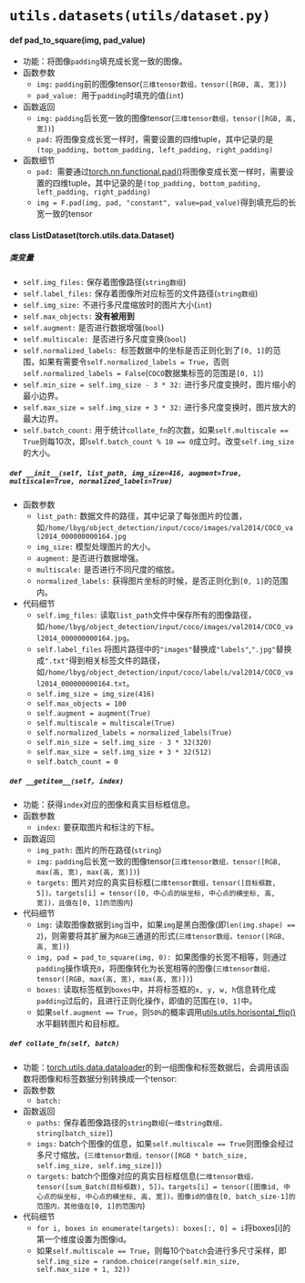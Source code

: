 # `utils.datasets(utils/dataset.py)`

#### def pad_to_square(img, pad_value)
- 功能：将图像`padding`填充成长宽一致的图像。
- 函数参数
  - `img:` `padding`前的图像tensor(`三维tensor数组，tensor([RGB, 高, 宽])`)
  - `pad_value: `用于`padding`时填充的值(`int`)
- 函数返回
  - `img:` `padding`后长宽一致的图像tensor(`三维tensor数组，tensor([RGB, 高, 宽])`)
  - `pad:` 将图像变成长宽一样时，需要设置的四维tuple，其中记录的是`(top_padding, bottom_padding, left_padding, right_padding)`
- 函数细节
  - `pad: `需要通过[torch.nn.functional.pad()][torch.nn.functional.pad]将图像变成长宽一样时，需要设置的四维tuple，其中记录的是`(top_padding, bottom_padding, left_padding, right_padding)`
  - `img = F.pad(img, pad, "constant", value=pad_value)`得到填充后的长宽一致的tensor

#### class ListDataset(torch.utils.data.Dataset)
##### 类变量
- `self.img_files:` 保存着图像路径(`string数组`)
- `self.label_files:` 保存着图像所对应标签的文件路径(`string数组`)
- `self.img_size:` 不进行多尺度缩放时的图片大小(`int`)
- `self.max_objects:` **没有被用到**
- `self.augment:` 是否进行数据增强(`bool`)
- `self.multiscale: `是否进行多尺度变换(`bool`)
- `self.normalized_labels: `标签数据中的坐标是否正则化到了`[0, 1]`的范围，如果有需要令`self.normalized_labels = True`，否则`self.normalized_labels = False`(`COCO`数据集标签的范围是`[0, 1]`)
- `self.min_size = self.img_size - 3 * 32:` 进行多尺度变换时，图片缩小的最小边界。
- `self.max_size = self.img_size + 3 * 32:` 进行多尺度变换时，图片放大的最大边界。
- `self.batch_count:` 用于统计`collate_fn`的次数，如果`self.multiscale == True`则每10次，即`self.batch_count % 10 == 0`成立时。改变`self.img_size`的大小。
##### `def __init__(self, list_path, img_size=416, augment=True, multiscale=True, normalized_labels=True)`
- 函数参数
  - `list_path:` 数据文件的路径，其中记录了每张图片的位置，如`/home/lbyg/object_detection/input/coco/images/val2014/COCO_val2014_000000000164.jpg`
  - `img_size:` 模型处理图片的大小。
  - `augment:` 是否进行数据增强。
  - `multiscale:` 是否进行不同尺度的缩放。
  - `normalized_labels:` 获得图片坐标的时候，是否正则化到`[0, 1]`的范围内。
- 代码细节
  - `self.img_files:` 读取`list_path`文件中保存所有的图像路径，如`/home/lbyg/object_detection/input/coco/images/val2014/COCO_val2014_000000000164.jpg`。
  - `self.label_files` 将图片路径中的`"images"`替换成`"labels"`,`".jpg"`替换成`".txt"`得到相关标签文件的路径，如`/home/lbyg/object_detection/input/coco/labels/val2014/COCO_val2014_000000000164.txt`。
  - `self.img_size = img_size(416)`
  - `self.max_objects = 100`
  - `self.augment = augment(True)`
  - `self.multiscale = multiscale(True)`
  - `self.normalized_labels = normalized_labels(True)`
  - `self.min_size = self.img_size - 3 * 32(320)`
  - `self.max_size = self.img_size + 3 * 32(512)`
  - `self.batch_count = 0`
##### `def __getitem__(self, index)`
- 功能：获得`index`对应的图像和真实目标框信息。
- 函数参数
  - `index:` 要获取图片和标注的下标。
- 函数返回
  - `img_path:` 图片的所在路径(`string`)
  - `img:` `padding`后长宽一致的图像tensor(`三维tensor数组，tensor([RGB, max(高, 宽), max(高, 宽)])`)
  - `targets:` 图片对应的真实目标框(`二维tensor数组，tensor([目标框数, 5])。targets[i] = tensor([0, 中心点的纵坐标, 中心点的横坐标, 高, 宽])，且值在[0, 1]的范围内`)
- 代码细节
  - `img:` 读取图像数据到`img`当中，如果`img`是黑白图像(即`len(img.shape) == 2`)，则需要将其扩展为`RGB`三通道的形式(`三维tensor数组，tensor([RGB, 高, 宽])`)
  - `img, pad = pad_to_square(img, 0): `如果图像的长宽不相等，则通过`padding`操作填充`0`，将图像转化为长宽相等的图像(`三维tensor数组，tensor([RGB, max(高, 宽), max(高, 宽)])`)
  - `boxes:` 读取标签框到`boxes`中，并将标签框的`x, y, w, h`信息转化成`padding`过后的，且进行正则化操作，即值的范围在`[0, 1]`中。
  - 如果`self.augment == True`，则`50%`的概率调用[utils.utils.horisontal_flip()][utils.utils.horisontal_flip]水平翻转图片和目标框。
  
##### `def collate_fn(self, batch)`
- 功能：[torch.utils.data.dataloader]的到一组图像和标签数据后，会调用该函数将图像和标签数据分别转换成一个tensor:
- 函数参数
  - `batch:` 
- 函数返回
  - `paths:` 保存着图像路径的`string数组`(`一维string数组，string[batch_size]`)
  - `imgs:` batch个图像的信息，如果`self.multiscale == True`则图像会经过多尺寸缩放。(`三维tensor数组，tensor([RGB * batch_size, self.img_size, self.img_size])`)
  - `targets:` batch个图像对应的真实目标框信息(`二维tensor数组，tensor([sum_Batch(目标框数), 5])。targets[i] = tensor([图像id, 中心点的纵坐标, 中心点的横坐标, 高, 宽])。图像id的值在[0, batch_size-1]的范围内，其他值在[0, 1]的范围内`)
- 代码细节
  - `for i, boxes in enumerate(targets): boxes[:, 0] = i`将boxes[i]的第一个维度设置为图像id。
  - 如果`self.multiscale == True`，则每10个`batch`会进行多尺寸采样，即`self.img_size = random.choice(range(self.min_size, self.max_size + 1, 32))`
  
[torch.utils.data.dataloader]:<https://pytorch.org/docs/stable/data.html>
[torch.nn.functional.pad]:<https://pytorch.org/docs/stable/nn.functional.html>
[utils.utils.horisontal_flip]:<augmentations.md#def-horisontal_flipimages-targets>
